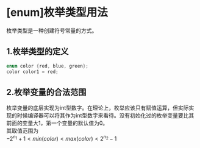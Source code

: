 # [enum]枚举类型用法
枚举类型是一种创建符号常量的方式。
## 1.枚举类型的定义
```C++
enum color {red, blue, green};
color color1 = red;
```
## 2.枚举变量的合法范围
枚举变量的底层实现为int型数字。在理论上，枚举应该只有赋值运算，但实际实现的时候编译器可以将其作为int型数字来看待。没有初始化过的枚举变量要比其前面的变量大1，第一个变量的默认值为0。  
其取值范围为  
$-2^{n_1}+1<min(color)<max(color)<2^{n_2}-1$
